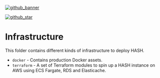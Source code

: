 [github_banner]: https://hash.dev/?utm_medium=organic&utm_source=github_readme_hash-repo_infra
[github_star]: https://github.com/hashintel/hash/tree/main/infra#

[![github_banner](https://hash.ai/cdn-cgi/imagedelivery/EipKtqu98OotgfhvKf6Eew/a6ae5ec9-61ce-4436-e6fd-3890fbfd3100/github)][github_banner]

[![github_star](https://img.shields.io/github/stars/hashintel/hash?label=Star%20on%20GitHub&style=social)][github_star]

# Infrastructure

This folder contains different kinds of infrastructure to deploy HASH.

- `docker` - Contains production Docker assets.
- `terraform` - A set of Terraform modules to spin up a HASH instance on AWS using ECS Fargate, RDS and Elasticache.
